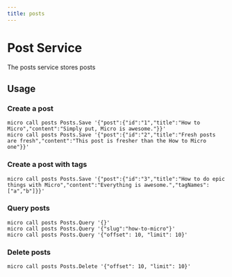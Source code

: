```yaml
---
title: posts
---
```


# Post Service

The posts service stores posts

## Usage

### Create a post

```
micro call posts Posts.Save '{"post":{"id":"1","title":"How to Micro","content":"Simply put, Micro is awesome."}}'
micro call posts Posts.Save '{"post":{"id":"2","title":"Fresh posts are fresh","content":"This post is fresher than the How to Micro one"}}'
```

### Create a post with tags

```
micro call posts Posts.Save '{"post":{"id":"3","title":"How to do epic things with Micro","content":"Everything is awesome.","tagNames":["a","b"]}}'
```

### Query posts

```
micro call posts Posts.Query '{}'
micro call posts Posts.Query '{"slug":"how-to-micro"}'
micro call posts Posts.Query '{"offset": 10, "limit": 10}'
```

### Delete posts

```
micro call posts Posts.Delete '{"offset": 10, "limit": 10}'
```
